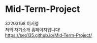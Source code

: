# Mid-Term-Project
32203168 이서영<br>
저의 자기소개 홈페이지입니다!<br>
https://seo135.github.io/Mid-Term-Project/
